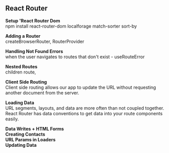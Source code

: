 ## React Router

**Setup 'React Router Dom**
<br />
npm install react-router-dom localforage match-sorter sort-by

**Adding a Router**
<br />
createBrowserRouter, RouterProvider

**Handling Not Found Errors**
<br />
when the user navigates to routes that don't exist - useRouteError

**Nested Routes**
<br />
children route, <Outlet />

**Client Side Routing**
<br />
Client side routing allows our app to update the URL without requesting another document from the server. <Link />

**Loading Data**<br />
URL segments, layouts, and data are more often than not coupled together. <br />
React Router has data conventions to get data into your route components easily.<br />


**Data Writes + HTML Forms**
<br />
**Creating Contacts**
<br />
**URL Params in Loaders**
<br />
**Updating Data**
<br />
